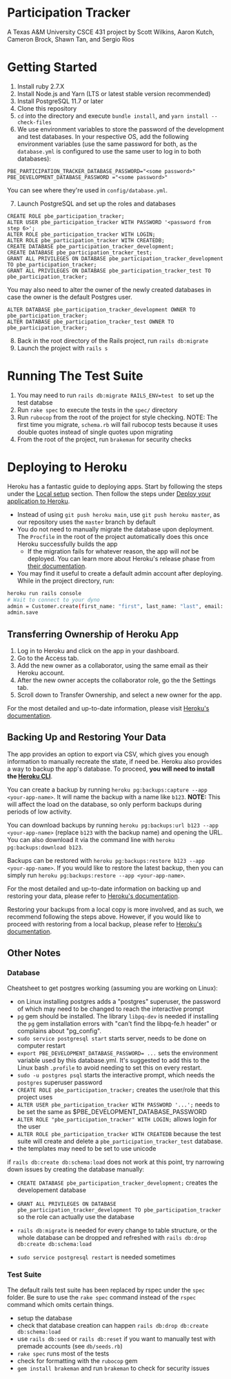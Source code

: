 # Participation Tracker

A Texas A&M University CSCE 431 project by Scott Wilkins, Aaron Kutch, Cameron Brock, Shawn Tan,
and Sergio Rios

# Getting Started
1. Install ruby 2.7.X
2. Install Node.js and Yarn (LTS or latest stable version recommended)
3. Install PostgreSQL 11.7 or later
4. Clone this repository
5. `cd` into the directory and execute `bundle install`, and `yarn install --check-files`
6. We use environment variables to store the password of the development and test databases. In your respective OS, add the following environment variables (use the same password for both, as the `database.yml` is configured to use the same user to log in to both databases):
```
PBE_PARTICIPATION_TRACKER_DATABASE_PASSWORD="<some password>"
PBE_DEVELOPMENT_DATABASE_PASSWORD ="<some password>"
```
You can see where they're used in `config/database.yml`.

7. Launch PostgreSQL and set up the roles and databases
```
CREATE ROLE pbe_participation_tracker;
ALTER USER pbe_participation_tracker WITH PASSWORD '<password from step 6>';
ALTER ROLE pbe_participation_tracker WITH LOGIN;
ALTER ROLE pbe_participation_tracker WITH CREATEDB;
CREATE DATABASE pbe_participation_tracker_development;
CREATE DATABASE pbe_participation_tracker_test;
GRANT ALL PRIVILEGES ON DATABASE pbe_participation_tracker_development TO pbe_participation_tracker;
GRANT ALL PRIVILEGES ON DATABASE pbe_participation_tracker_test TO pbe_participation_tracker;
```
You may also need to alter the owner of the newly created databases in case the owner is the default Postgres user.
```
ALTER DATABASE pbe_participation_tracker_development OWNER TO pbe_participation_tracker;
ALTER DATABASE pbe_participation_tracker_test OWNER TO pbe_participation_tracker;
```

8. Back in the root directory of the Rails project, run `rails db:migrate`
9. Launch the project with `rails s`

# Running The Test Suite
1. You may need to run `rails db:migrate RAILS_ENV=test ` to set up the test databse
2. Run `rake spec` to execute the tests in the `spec/` directory
3. Run `rubocop` from the root of the project for style checking. NOTE: The first time you migrate, `schema.rb` will fail rubocop tests because it uses double quotes instead of single quotes upon migrating
4. From the root of the project, run `brakeman` for security checks

# Deploying to Heroku

Heroku has a fantastic guide to deploying apps.
Start by following the steps under the [Local setup](https://devcenter.heroku.com/articles/getting-started-with-rails6#local-setup) section.
Then follow the steps under [Deploy your application to Heroku](https://devcenter.heroku.com/articles/getting-started-with-rails6#deploy-your-application-to-heroku).
- Instead of using `git push heroku main`, use `git push heroku master`, as our repository uses the `master` branch by default
- You do not need to manually migrate the database upon deployment. The `Procfile` in the root of the project automatically does this once Heroku successfully builds the app
  - If the migration fails for whatever reason, the app will _not_ be deployed. You can learn more about Heroku's release phase from [their documentation](https://devcenter.heroku.com/articles/release-phase/).
- You may find it useful to create a default admin account after deploying. While in the project directory, run:
```bash
heroku run rails console
# Wait to connect to your dyno
admin = Customer.create(first_name: "first", last_name: "last", email: "email@example.com", password: "password", role: "admin")
admin.save
```

## Transferring Ownership of Heroku App
1. Log in to Heroku and click on the app in your dashboard.
2. Go to the Access tab.
3. Add the new owner as a collaborator, using the same email as their Heroku account.
4. After the new owner accepts the collaborator role, go the the Settings tab.
5. Scroll down to Transfer Ownership, and select a new owner for the app.

For the most detailed and up-to-date information, please visit [Heroku's documentation](https://devcenter.heroku.com/articles/transferring-apps#initiate-transfer).

## Backing Up and Restoring Your Data
The app provides an option to export via CSV, which gives you enough information to manually recreate the state, if need be. Heroku also provides a way to backup the app's database. To proceed, **you will need to install the [Heroku CLI](https://devcenter.heroku.com/articles/heroku-cli)**.

You can create a backup by running `heroku pg:backups:capture --app <your-app-name>`. It will name the backup with a name like `b123`. **NOTE:** This will affect the load on the database, so only perform backups during periods of low activity.

You can download backups by running `heroku pg:backups:url b123 --app <your-app-name>` (replace `b123` with the backup name) and opening the URL. You can also download it via the command line with `heroku pg:backups:download b123`.

Backups can be restored with `heroku pg:backups:restore b123 --app <your-app-name>`. If you would like to restore the latest backup, then you can simply run `heroku pg:backups:restore --app <your-app-name>`.

For the most detailed and up-to-date information on backing up and restoring your data, please refer to [Heroku's documentation](https://devcenter.heroku.com/articles/heroku-postgres-backups).

Restoring your backups from a local copy is more involved, and as such, we recommend following the steps above. However, if you would like to proceed with restoring from a local backup, please refer to [Heroku's documentation](https://devcenter.heroku.com/articles/heroku-postgres-import-export#import).

## Other Notes
### Database
Cheatsheet to get postgres working (assuming you are working on Linux):
 - on Linux installing postgres adds a "postgres" superuser, the password of which may need to be changed to reach the interactive prompt
 - `pg` gem should be installed. The library `libpq-dev` is needed if installing the `pg` gem installation errors with "can't find the libpq-fe.h header" or complains about "pg_config".
 - `sudo service postgresql start` starts server, needs to be done on computer restart
 - `export PBE_DEVELOPMENT_DATABASE_PASSWORD= ...` sets the environment variable used by this database.yml. It's suggested to add this to the Linux bash `.profile` to avoid needing to set this on every restart.
 - `sudo -u postgres psql` starts the interactive prompt, which needs the `postgres` superuser password
 - `CREATE ROLE pbe_participation_tracker;` creates the user/role that this project uses
 - `ALTER USER pbe_participation_tracker WITH PASSWORD '...';` needs to be set the same as $PBE_DEVELOPMENT_DATABASE_PASSWORD
 - `ALTER ROLE "pbe_participation_tracker" WITH LOGIN;` allows login for the user
 - `ALTER ROLE pbe_participation_tracker WITH CREATEDB` because the test suite will create and delete a `pbe_participation_tracker_test` database.
 - the templates may need to be set to use unicode

if `rails db:create db:schema:load` does not work at this point, try narrowing down issues by creating the database manually:
 - `CREATE DATABASE pbe_participation_tracker_development;` creates the developement database
 - `GRANT ALL PRIVILEGES ON DATABASE pbe_participation_tracker_development TO pbe_participation_tracker` so the role can actually use the database

 - `rails db:migrate` is needed for every change to table structure, or the whole database can be dropped and refreshed with `rails db:drop db:create db:schema:load`
 - `sudo service postgresql restart` is needed sometimes

### Test Suite
The default rails test suite has been replaced by rspec under the `spec` folder. Be sure to use the `rake spec` command instead of the `rspec` command which omits certain things.
 - setup the database
 - check that database creation can happen `rails db:drop db:create db:schema:load`
 - use `rails db:seed` or `rails db:reset` if you want to manually test with premade accounts (see `db/seeds.rb`)
 - `rake spec` runs most of the tests
 - check for formatting with the `rubocop` gem
 - `gem install brakeman` and run `brakeman` to check for security issues
